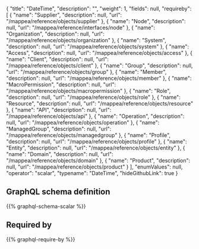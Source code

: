 {
  "title": "DateTime",
  "description": "",
  "weight": 1,
  "fields": null,
  "requireby": [
    {
      "name": "Supplier",
      "description": null,
      "url": "/mappea/reference/objects/supplier"
    },
    {
      "name": "Node",
      "description": null,
      "url": "/mappea/reference/interfaces/node"
    },
    {
      "name": "Organization",
      "description": null,
      "url": "/mappea/reference/objects/organization"
    },
    {
      "name": "System",
      "description": null,
      "url": "/mappea/reference/objects/system"
    },
    {
      "name": "Access",
      "description": null,
      "url": "/mappea/reference/objects/access"
    },
    {
      "name": "Client",
      "description": null,
      "url": "/mappea/reference/objects/client"
    },
    {
      "name": "Group",
      "description": null,
      "url": "/mappea/reference/objects/group"
    },
    {
      "name": "Member",
      "description": null,
      "url": "/mappea/reference/objects/member"
    },
    {
      "name": "MacroPermission",
      "description": null,
      "url": "/mappea/reference/objects/macropermission"
    },
    {
      "name": "Role",
      "description": null,
      "url": "/mappea/reference/objects/role"
    },
    {
      "name": "Resource",
      "description": null,
      "url": "/mappea/reference/objects/resource"
    },
    {
      "name": "API",
      "description": null,
      "url": "/mappea/reference/objects/api"
    },
    {
      "name": "Operation",
      "description": null,
      "url": "/mappea/reference/objects/operation"
    },
    {
      "name": "ManagedGroup",
      "description": null,
      "url": "/mappea/reference/objects/managedgroup"
    },
    {
      "name": "Profile",
      "description": null,
      "url": "/mappea/reference/objects/profile"
    },
    {
      "name": "Entity",
      "description": null,
      "url": "/mappea/reference/objects/entity"
    },
    {
      "name": "Domain",
      "description": null,
      "url": "/mappea/reference/objects/domain"
    },
    {
      "name": "Product",
      "description": null,
      "url": "/mappea/reference/objects/product"
    }
  ],
  "enumValues": null,
  "operator": "scalar",
  "typename": "DateTime",
  "hideGithubLink": true
}
## GraphQL schema definition

{{% graphql-schema-scalar %}}

## Required by

{{% graphql-require-by %}}
